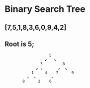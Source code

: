 # Binary Search Tree
## [7,5,1,8,3,6,0,9,4,2] 
## Root is 5;
                        5
                      ↙   ↘ 
                    3         8
                  ↙ ↘       ↙  ↘
                1     4    7      9
              ↙  ↘       ↙
            0      2    6